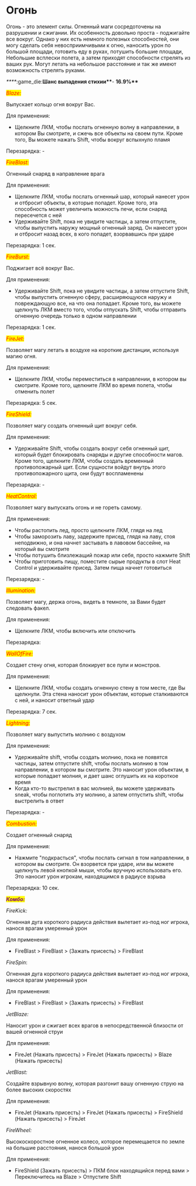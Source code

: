 # Огонь

Огонь - это элемент силы. Огненный маги сосредоточены на разрушении и сжигании. Их особенность довольно проста - поджигайте все вокруг. Однако у них есть немного полезных способностей, они могу сделать себя невосприимчивыми к огню, наносить урон по большой площади, готовить еду в руках, потушить большие площади, Небольшие всплески полета, а затем приходят способности стрелять из ваших рук. Могут летать на небольшое расстояние и так же имеют возможность стрелять руками.

_\*\*\*\*_:game\_die:**Шанс выпадения стихии\*\***- **16.9%\*\***

_<mark style="color:red;">Blaze:</mark>_

Выпускает кольцо огня вокруг Вас.

Для применения:

* Щелкните ЛКМ, чтобы послать огненную волну в направлении, в котором Вы смотрите, и сжечь все объекты на своем пути. Кроме того, Вы можете нажать Shift, чтобы вокруг вспыхнуло пламя

Перезарядка: -

_<mark style="color:red;">FireBlast:</mark>_

Огненный снаряд в направление врага

Для применения:

* Щелкните ЛКМ, чтобы послать огненный шар, который нанесет урон и отбросит объекты, в которые попадет. Кроме того, эта способность может увеличить можность печи, если снаряд пересечется с ней
* Удерживайте Shift, пока не увидите частицы, а затем отпустите, чтобы выпустить наружу мощный огненный заряд. Он нанесет урон и отбросит назад всех, в кого попадет, взорвавшись при ударе

Перезарядка: 1 сек.

_<mark style="color:red;">FireBurst:</mark>_

Поджигает всё вокруг Вас.

Для применения:

* Удерживайте Shift, пока не увидите частицы, а затем отпустите Shift, чтобы выпустить огненную сферу, расширяющуюся наружу и повреждающую все, на что она попадает. Кроме того, вы можете щелкнуть ЛКМ вместо того, чтобы отпускать Shift, чтобы отправить огненную очередь только в одном направлении

Перезарядка: 1 сек.

_<mark style="color:red;">FireJet:</mark>_

Позволяет магу летать в воздухе на короткие дистанции, используя магию огня.

Для применения:

* Щелкните ЛКМ, чтобы переместиться в направлении, в котором вы смотрите. Кроме того, щелкните ЛКМ во время полета, чтобы отменить полет

Перезарядка: 5 сек.

_<mark style="color:red;">FireShield:</mark>_

Позволяет магу создать огненный щит вокруг себя.

Для применения:

* Удерживайте Shift, чтобы создать вокруг себя огненный щит, который будет блокировать снаряды и другие способности магов. Кроме того, щелкните ЛКМ, чтобы создать временный противопожарный щит. Если сущности войдут внутрь этого противопожарного щита, они будут воспламенены

Перезарядка: -

_<mark style="color:red;">HeatControl:</mark>_

Позволяет магу выпускать огонь и не гореть самому.

Для применения:

* Чтобы растопить лед, просто щелкните ЛКМ, глядя на лед
* Чтобы заморозить лаву, задержите присед, глядя на лаву, стоя неподвижно, и она начнет застывать в лавовом бассейне, на который вы смотрите
* Чтобы потушить близлежащий пожар или себя, просто нажмите Shift
* Чтобы приготовить пищу, поместите сырые продукты в слот Heat Control и удерживайте присед. Затем пища начнет готовиться

Перезарядка: -

_<mark style="color:red;">Illumination:</mark>_

Позволяет магу, держа огонь, видеть в темноте, за Вами будет следовать факел.

Для применения:

* Щелкните ЛКМ, чтобы включить или отключить

Перезарядка:

_<mark style="color:red;">WallOfFire:</mark>_

Создает стену огня, которая блокирует все пули и монстров.

Для применения:

* Щелкните ЛКМ, чтобы создать огненную стену в том месте, где Вы щелкнули. Эта стена наносит урон объектам, которые сталкиваются с ней, и наносит ответный удар

Перезарядка: 7 сек.

_<mark style="color:red;">Lightning:</mark>_

Позволяет магу выпустить молнию с воздухом

Для применения:

* Удерживайте shift, чтобы создать молнию, пока не появятся частицы, затем отпустите shift, чтобы послать молнию в том направлении, в котором вы смотрите. Это наносит урон объектам, в которые попадает молния, и дает шанс оглушить их на короткое время
* Когда кто-то выстрелил в вас молнией, вы можете удерживать sneak, чтобы поглотить эту молнию, а затем отпустить shift, чтобы выстрелить в ответ

Перезарядка: -

_<mark style="color:red;">Combustion:</mark>_

Создает огненный снаряд

Для применения:

* Нажмите "подкрасться", чтобы послать сигнал в том направлении, в котором вы смотрите. Он взорвется при ударе, или вы можете щелкнуть левой кнопкой мыши, чтобы вручную использовать его. Это наносит урон игрокам, находящимся в радиусе взрыва

Перезарядка: 10 сек.

_<mark style="color:purple;">**Комбо:**</mark>_

_FireKick:_

Огненная дуга короткого радиуса действия вылетает из-под ног игрока, нанося врагам умеренный урон

Для применения:

* FireBlast > FireBlast > (Зажать присесть) > FireBlast

_FireSpin_:

Огненная дуга короткого радиуса действия вылетает из-под ног игрока, нанося врагам умеренный урон

Для применения:

* FireBlast > FireBlast > (Зажать присесть) > FireBlast

_JetBlaze:_

Наносит урон и сжигает всех врагов в непосредственной близости от вашей огненной струи

Для применения:

* FireJet (Нажать присесть) > FireJet (Нажать присесть) > Blaze (Нажать присесть)

_JetBlast:_

Создайте взрывную волну, которая разгонит вашу огненную струю на более высоких скоростях

Для применения:

* FireJet (Нажать присесть) > FireJet (Нажать присесть) > FireShield (Нажать присесть) > FireJet

_FireWheel:_

Высокоскоростное огненное колесо, которое перемещается по земле на большие расстояния, нанося большой урон

Для применения:

* FireShield (Зажать присесть) > ПКМ блок находящийся перед вами > Переключитесь на Blaze > Отпустите Shift
